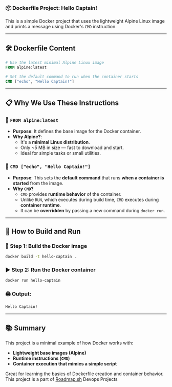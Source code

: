 ### 📦 Dockerfile Project: Hello Captain!

This is a simple Docker project that uses the lightweight Alpine Linux image and prints a message using Docker's `CMD` instruction.

---

## 🛠️ Dockerfile Content

```Dockerfile
# Use the latest minimal Alpine Linux image
FROM alpine:latest

# Set the default command to run when the container starts
CMD ["echo", "Hello Captain!"]
```

---

## 📋 Why We Use These Instructions

### 🐳 `FROM alpine:latest`

- **Purpose**: It defines the base image for the Docker container.
- **Why Alpine?**:  
  - It's a **minimal Linux distribution**.
  - Only ~5 MB in size — fast to download and start.
  - Ideal for simple tasks or small utilities.

### 📢 `CMD ["echo", "Hello Captain!"]`

- **Purpose**: This sets the **default command** that runs **when a container is started** from the image.
- **Why `CMD`?**
  - `CMD` provides **runtime behavior** of the container.
  - Unlike `RUN`, which executes during build time, `CMD` executes during **container runtime**.
  - It can be **overridden** by passing a new command during `docker run`.

---

## 🚀 How to Build and Run

### 🧱 Step 1: Build the Docker image

```bash
docker build -t hello-captain .
```

### ▶️ Step 2: Run the Docker container

```bash
docker run hello-captain
```

### 🖨️ Output:

```bash
Hello Captain!
```

---

## 📚 Summary

This project is a minimal example of how Docker works with:

- **Lightweight base images (Alpine)**
- **Runtime instructions (`CMD`)**
- **Container execution that mimics a simple script**

Great for learning the basics of Dockerfile creation and container behavior.
This project is a part of [Roadmap.sh](https://roadmap.sh/projects/basic-dockerfile) Devops Projects
